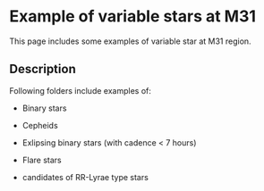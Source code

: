 Example of variable stars at M31
====

This page includes some examples of variable star at M31 region. 

## Description

Following folders include examples of: 

- Binary stars

- Cepheids

- Exlipsing binary stars (with cadence < 7 hours)

- Flare stars

- candidates of RR-Lyrae type stars


